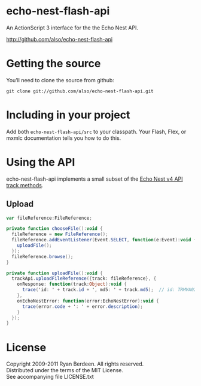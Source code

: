echo-nest-flash-api
===================

An ActionScript 3 interface for the the Echo Nest API.

http://github.com/also/echo-nest-flash-api

Getting the source
==================

You’ll need to clone the source from github:

    git clone git://github.com/also/echo-nest-flash-api.git

Including in your project
=========================

Add both `echo-nest-flash-api/src` to your classpath. Your Flash, Flex, or mxmlc documentation tells you how to do this.

Using the API
=============

echo-nest-flash-api implements a small subset of the [Echo Nest v4 API track methods][1].

Upload
------

```actionscript
var fileReference:FileReference;

private function chooseFile():void {
  fileReference = new FileReference();
  fileReference.addEventListener(Event.SELECT, function(e:Event):void {
    uploadFile();
  });
  fileReference.browse();
}

private function uploadFile():void {
  trackApi.uploadFileReference({track: fileReference}, {
    onResponse: function(track:Object):void {
      trace('id: ' + track.id + ', md5: ' + track.md5);  // id: TRMVA0211BC6E08329, md5: 2f45abacba9e9d2312afa63a8df10d23
    },
    onEchoNestError: function(error:EchoNestError):void {
      trace(error.code + ': ' + error.description);
    }
  });
}
```

License
=======

Copyright 2009-2011 Ryan Berdeen. All rights reserved.  
Distributed under the terms of the MIT License.  
See accompanying file LICENSE.txt

 [1]: http://developer.echonest.com/docs/v4/track.html
